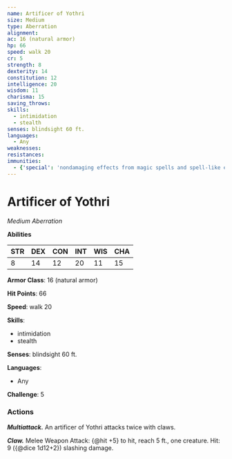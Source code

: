 ```yaml
---
name: Artificer of Yothri
size: Medium
type: Aberration
alignment: 
ac: 16 (natural armor)
hp: 66
speed: walk 20
cr: 5
strength: 8
dexterity: 14
constitution: 12
intelligence: 20
wisdom: 11
charisma: 15
saving_throws:
skills:
  - intimidation
  - stealth
senses: blindsight 60 ft.
languages:
  - Any
weaknesses:
resistances:
immunities:
  - {'special': 'nondamaging effects from magic spells and spell-like effects'}
---
```


# Artificer of Yothri

*Medium Aberration*

**Abilities**

| STR | DEX | CON | INT | WIS | CHA |
| --- | --- | --- | --- | --- | --- |
| 8 | 14 | 12 | 20 | 11 | 15 |

**Armor Class**: 16 (natural armor)

**Hit Points**: 66

**Speed**: walk 20

**Skills**:
  - intimidation
  - stealth

**Senses**: blindsight 60 ft.

**Languages**:
  - Any

**Challenge**: 5

### Actions
***Multiattack.*** An artificer of Yothri attacks twice with claws.

***Claw.*** Melee Weapon Attack: {@hit +5} to hit, reach 5 ft., one creature. Hit: 9 ({@dice 1d12+2}) slashing damage.

